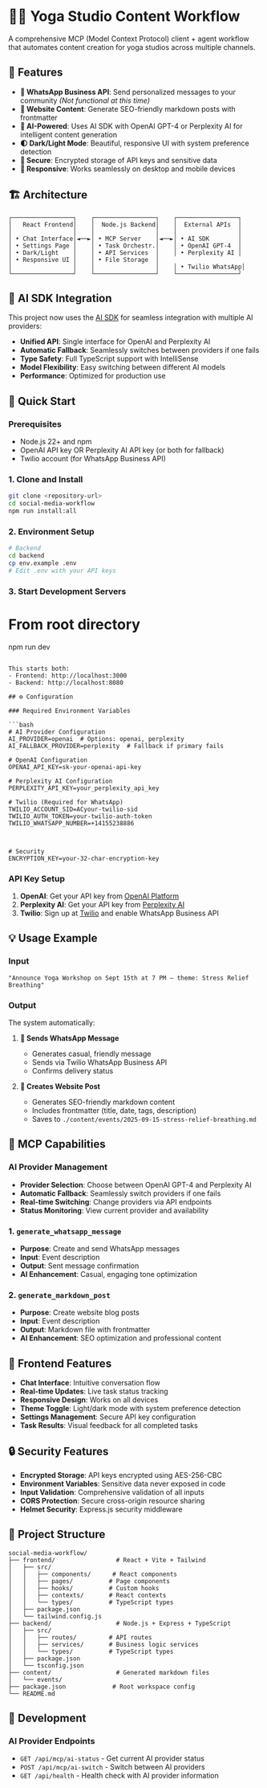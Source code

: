# 🧘‍♀️ Yoga Studio Content Workflow

A comprehensive MCP (Model Context Protocol) client + agent workflow that automates content creation for yoga studios across multiple channels.

## 🎯 Features


- **📱 WhatsApp Business API**: Send personalized messages to your community *(Not functional at this time)*
- **📝 Website Content**: Generate SEO-friendly markdown posts with frontmatter
- **🤖 AI-Powered**: Uses AI SDK with OpenAI GPT-4 or Perplexity AI for intelligent content generation
- **🌓 Dark/Light Mode**: Beautiful, responsive UI with system preference detection
- **🔐 Secure**: Encrypted storage of API keys and sensitive data
- **📱 Responsive**: Works seamlessly on desktop and mobile devices

## 🏗️ Architecture

```
┌─────────────────┐    ┌─────────────────┐    ┌─────────────────┐
│   React Frontend│    │  Node.js Backend│    │  External APIs  │
│                 │    │                 │    │                 │
│ • Chat Interface│◄──►│ • MCP Server    │◄──►│ • AI SDK        │
│ • Settings Page │    │ • Task Orchestr.│    │ • OpenAI GPT-4  │
│ • Dark/Light    │    │ • API Services  │    │ • Perplexity AI │
│ • Responsive UI │    │ • File Storage  │    
│                 │    │                 │    │ • Twilio WhatsApp│
└─────────────────┘    └─────────────────┘    └─────────────────┘
```

## 🤖 AI SDK Integration

This project now uses the [AI SDK](https://ai-sdk.dev/) for seamless integration with multiple AI providers:

- **Unified API**: Single interface for OpenAI and Perplexity AI
- **Automatic Fallback**: Seamlessly switches between providers if one fails
- **Type Safety**: Full TypeScript support with IntelliSense
- **Model Flexibility**: Easy switching between different AI models
- **Performance**: Optimized for production use

## 🚀 Quick Start

### Prerequisites

- Node.js 22+ and npm
- OpenAI API key OR Perplexity AI API key (or both for fallback)
- Twilio account (for WhatsApp Business API)


### 1. Clone and Install

```bash
git clone <repository-url>
cd social-media-workflow
npm run install:all
```

### 2. Environment Setup

```bash
# Backend
cd backend
cp env.example .env
# Edit .env with your API keys
```

### 3. Start Development Servers
# From root directory
npm run dev
```

This starts both:
- Frontend: http://localhost:3000
- Backend: http://localhost:8080

## ⚙️ Configuration

### Required Environment Variables

```bash
# AI Provider Configuration
AI_PROVIDER=openai  # Options: openai, perplexity
AI_FALLBACK_PROVIDER=perplexity  # Fallback if primary fails

# OpenAI Configuration
OPENAI_API_KEY=sk-your-openai-api-key

# Perplexity AI Configuration
PERPLEXITY_API_KEY=your_perplexity_api_key

# Twilio (Required for WhatsApp)
TWILIO_ACCOUNT_SID=ACyour-twilio-sid
TWILIO_AUTH_TOKEN=your-twilio-auth-token
TWILIO_WHATSAPP_NUMBER=+14155238886



# Security
ENCRYPTION_KEY=your-32-char-encryption-key
```

### API Key Setup

1. **OpenAI**: Get your API key from [OpenAI Platform](https://platform.openai.com/)
2. **Perplexity AI**: Get your API key from [Perplexity AI](https://www.perplexity.ai/settings/api)
3. **Twilio**: Sign up at [Twilio](https://www.twilio.com/) and enable WhatsApp Business API


## 💡 Usage Example

### Input
```
"Announce Yoga Workshop on Sept 15th at 7 PM – theme: Stress Relief Breathing"
```

### Output
The system automatically:

1. **📱 Sends WhatsApp Message**
   - Generates casual, friendly message
   - Sends via Twilio WhatsApp Business API
   - Confirms delivery status

2. **📝 Creates Website Post**
   - Generates SEO-friendly markdown content
   - Includes frontmatter (title, date, tags, description)
   - Saves to `./content/events/2025-09-15-stress-relief-breathing.md`

## 🔧 MCP Capabilities

### AI Provider Management
- **Provider Selection**: Choose between OpenAI GPT-4 and Perplexity AI
- **Automatic Fallback**: Seamlessly switch providers if one fails
- **Real-time Switching**: Change providers via API endpoints
- **Status Monitoring**: View current provider and availability

### 1. `generate_whatsapp_message`
- **Purpose**: Create and send WhatsApp messages
- **Input**: Event description
- **Output**: Sent message confirmation
- **AI Enhancement**: Casual, engaging tone optimization

### 2. `generate_markdown_post`
- **Purpose**: Create website blog posts
- **Input**: Event description
- **Output**: Markdown file with frontmatter
- **AI Enhancement**: SEO optimization and professional content

## 🎨 Frontend Features

- **Chat Interface**: Intuitive conversation flow
- **Real-time Updates**: Live task status tracking
- **Responsive Design**: Works on all devices
- **Theme Toggle**: Light/dark mode with system preference detection
- **Settings Management**: Secure API key configuration
- **Task Results**: Visual feedback for all completed tasks

## 🔒 Security Features

- **Encrypted Storage**: API keys encrypted using AES-256-CBC
- **Environment Variables**: Sensitive data never exposed in code
- **Input Validation**: Comprehensive validation of all inputs
- **CORS Protection**: Secure cross-origin resource sharing
- **Helmet Security**: Express.js security middleware

## 📁 Project Structure

```
social-media-workflow/
├── frontend/                 # React + Vite + Tailwind
│   ├── src/
│   │   ├── components/      # React components
│   │   ├── pages/          # Page components
│   │   ├── hooks/          # Custom hooks
│   │   ├── contexts/       # React contexts
│   │   └── types/          # TypeScript types
│   ├── package.json
│   └── tailwind.config.js
├── backend/                  # Node.js + Express + TypeScript
│   ├── src/
│   │   ├── routes/         # API routes
│   │   ├── services/       # Business logic services
│   │   └── types/          # TypeScript types
│   ├── package.json
│   └── tsconfig.json
├── content/                  # Generated markdown files
│   └── events/
├── package.json             # Root workspace config
└── README.md
```

## 🧪 Development

### AI Provider Endpoints
- `GET /api/mcp/ai-status` - Get current AI provider status
- `POST /api/mcp/ai-switch` - Switch between AI providers
- `GET /api/health` - Health check with AI provider information
